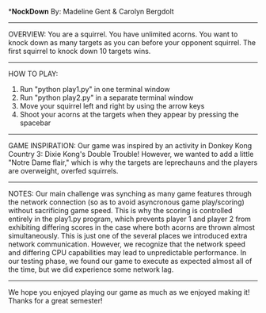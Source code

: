 ***************NockDown**************
By: Madeline Gent & Carolyn Bergdolt

------------------------------------

OVERVIEW:
You are a squirrel.
You have unlimited acorns.
You want to knock down as many targets as you can before your opponent squirrel.
The first squirrel to knock down 10 targets wins.

------------------------------------

HOW TO PLAY:
1) Run "python play1.py" in one terminal window
2) Run "python play2.py" in a separate terminal window
3) Move your squirrel left and right by using the arrow keys
4) Shoot your acorns at the targets when they appear by pressing the spacebar

------------------------------------

GAME INSPIRATION:
Our game was inspired by an activity in Donkey Kong Country 3: Dixie Kong's Double Trouble!
However, we wanted to add a little "Notre Dame flair," which is why
the targets are leprechauns and the players are overweight, overfed squirrels.

------------------------------------

NOTES:
Our main challenge was synching as many game features through the network 
connection (so as to avoid asyncronous game play/scoring) without sacrificing
game speed. This is why the scoring is controlled entirely in the play1.py 
program, which prevents player 1 and player 2 from exhibiting differing
scores in the case where both acorns are thrown almost simultaneously.
This is just one of the several places we introduced extra network communication.
However, we recognize that the network speed and differing CPU capabilities may
lead to unpredictable performance. In our testing phase, we found our game
to execute as expected almost all of the time, but we did experience some
network lag. 

------------------------------------

We hope you enjoyed playing our game as much as we enjoyed making it!
Thanks for a great semester!



